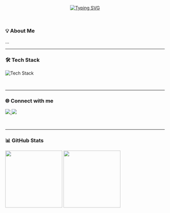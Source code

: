 <p align="center">
  <a href="https://git.io/typing-svg">
    <img src="https://readme-typing-svg.herokuapp.com?font=Fira+Code&weight=600&size=40&pause=1000&color=F7F7F7&center=true&vCenter=true&width=700&lines=Hello%2C+Welcome+to+my+Profile" alt="Typing SVG" />
  </a>
</p>

<br>

<!-- ✨ Seções alinhadas à esquerda -->
<h3>💡 About Me</h3>

<p>
  ...
</p>

---

<h3>🛠️ Tech Stack</h3>

<p>
  <img src="https://skillicons.dev/icons?i=java,spring,postgresql,git,github,linux,vscode,idea" alt="Tech Stack" />
</p>

<br>

---


<h3>🌐 Connect with me</h3>

<p>
  <a href="https://www.linkedin.com/in/SeuUsuario/" target="_blank">
    <img src="https://img.shields.io/badge/LinkedIn-0077B5?style=for-the-badge&logo=linkedin&logoColor=white" />
  </a>
  <a href="mailto:silva.lucas.me@gmail.com">
    <img src="https://img.shields.io/badge/Email-D14836?style=for-the-badge&logo=gmail&logoColor=white" />
  </a>
</p>

<br>

---


<h3>📊 GitHub Stats</h3>

<p>
  <img height="180em" src="https://github-readme-stats.vercel.app/api?username=lucasdevzx&show_icons=true&theme=tokyonight&count_private=true" />
  <img height="180em" src="https://github-readme-streak-stats.herokuapp.com/?user=lucasdevzx&theme=tokyonight" />
</p>
